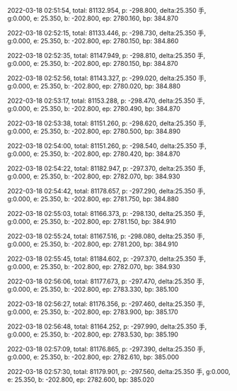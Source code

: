 2022-03-18 02:51:54, total: 81132.954, p: -298.800, delta:25.350 手, g:0.000, e: 25.350, b: -202.800, ep: 2780.160, bp: 384.870

2022-03-18 02:52:15, total: 81133.446, p: -298.730, delta:25.350 手, g:0.000, e: 25.350, b: -202.800, ep: 2780.150, bp: 384.860

2022-03-18 02:52:35, total: 81147.949, p: -298.810, delta:25.350 手, g:0.000, e: 25.350, b: -202.800, ep: 2780.150, bp: 384.870

2022-03-18 02:52:56, total: 81143.327, p: -299.020, delta:25.350 手, g:0.000, e: 25.350, b: -202.800, ep: 2780.020, bp: 384.880

2022-03-18 02:53:17, total: 81153.288, p: -298.470, delta:25.350 手, g:0.000, e: 25.350, b: -202.800, ep: 2780.490, bp: 384.870

2022-03-18 02:53:38, total: 81151.260, p: -298.620, delta:25.350 手, g:0.000, e: 25.350, b: -202.800, ep: 2780.500, bp: 384.890

2022-03-18 02:54:00, total: 81151.260, p: -298.540, delta:25.350 手, g:0.000, e: 25.350, b: -202.800, ep: 2780.420, bp: 384.870

2022-03-18 02:54:22, total: 81182.947, p: -297.370, delta:25.350 手, g:0.000, e: 25.350, b: -202.800, ep: 2782.070, bp: 384.930

2022-03-18 02:54:42, total: 81178.657, p: -297.290, delta:25.350 手, g:0.000, e: 25.350, b: -202.800, ep: 2781.750, bp: 384.880

2022-03-18 02:55:03, total: 81166.373, p: -298.130, delta:25.350 手, g:0.000, e: 25.350, b: -202.800, ep: 2781.150, bp: 384.910

2022-03-18 02:55:24, total: 81167.516, p: -298.080, delta:25.350 手, g:0.000, e: 25.350, b: -202.800, ep: 2781.200, bp: 384.910

2022-03-18 02:55:45, total: 81184.602, p: -297.370, delta:25.350 手, g:0.000, e: 25.350, b: -202.800, ep: 2782.070, bp: 384.930

2022-03-18 02:56:06, total: 81177.673, p: -297.470, delta:25.350 手, g:0.000, e: 25.350, b: -202.800, ep: 2783.330, bp: 385.100

2022-03-18 02:56:27, total: 81176.356, p: -297.460, delta:25.350 手, g:0.000, e: 25.350, b: -202.800, ep: 2783.900, bp: 385.170

2022-03-18 02:56:48, total: 81164.252, p: -297.990, delta:25.350 手, g:0.000, e: 25.350, b: -202.800, ep: 2783.530, bp: 385.190

2022-03-18 02:57:09, total: 81176.865, p: -297.390, delta:25.350 手, g:0.000, e: 25.350, b: -202.800, ep: 2782.610, bp: 385.000

2022-03-18 02:57:30, total: 81179.901, p: -297.560, delta:25.350 手, g:0.000, e: 25.350, b: -202.800, ep: 2782.600, bp: 385.020